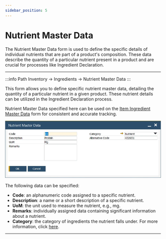 ```yaml
---
sidebar_position: 5
---
```


# Nutrient Master Data

The Nutrient Master Data form is used to define the specific details of individual nutrients that are part of a product's composition. These data describe the quantity of a particular nutrient present in a product and are crucial for processes like Ingredient Declaration.

---

:::info Path
    Inventory → Ingredients → Nutrient Master Data
:::

This form allows you to define specific nutrient master data, detailing the quantity of a particular nutrient in a given product. These nutrient details can be utilized in the Ingredient Declaration process.

Nutrient Master Data specified here can be used on the [Item Ingredient Master Data](./item-ingredient-master-data.md) form for consistent and accurate tracking.

![Nutrient Master Data](./media/nutrient-master-data/nutrient-master-data.webp)

The following data can be specified:

- **Code**: an alphanumeric code assigned to a specific nutrient.
- **Description**: a name or a short description of a specific nutrient.
- **UoM**: the unit used to measure the nutrient, e.g., mg.
- **Remarks**: individually assigned data containing significant information about a nutrient.
- **Category**: the category of ingredients the nutrient falls under. For more information, click [here](../ingredient-declarations/ingredient-settings/ingredients-category.md).

---
